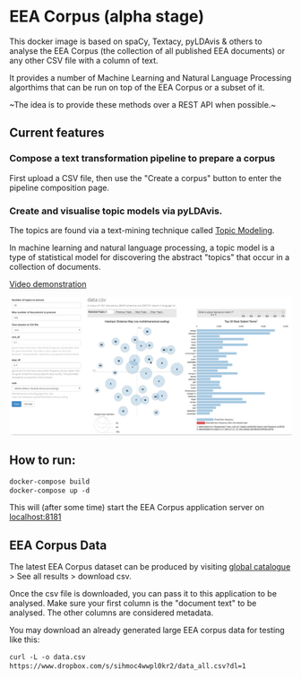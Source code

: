 # EEA Corpus (alpha stage)

This docker image is based on spaCy, Textacy, pyLDAvis & others to analyse the
EEA Corpus (the collection of all published EEA documents) or any other CSV
file with a column of text.

It provides a number of Machine Learning and Natural Language Processing
algorthims that can be run on top of the EEA Corpus or a subset of it.

~The idea is to provide these methods over a REST API when possible.~

## Current features

### Compose a text transformation pipeline to prepare a corpus

First upload a CSV file, then use the "Create a corpus" button to enter
the pipeline composition page.

### Create and visualise topic models via pyLDAvis.

The topics are found via a text-mining technique called
[Topic Modeling](https://en.wikipedia.org/wiki/Topic_model).

In machine learning and natural language processing, a topic model is a
type of statistical model for discovering the abstract "topics" that occur in a
collection of documents.

[Video demonstration](https://www.youtube.com/watch?v=IksL96ls4o0&t=255s)

![LDA visualisation example](ldavis.png?raw=true "LDA visualisation example")

## How to run:

```
docker-compose build
docker-compose up -d
```

This will (after some time) start the EEA Corpus application server on
[localhost:8181](http://0.0.0.0:8181)

## EEA Corpus Data

The latest EEA Corpus dataset can be produced by visiting [global
catalogue](http://search.apps.eea.europa.eu/)  > See all results > download
csv.

Once the csv file is downloaded, you can pass it to this application to be
analysed. Make sure your first column is the "document text" to be analysed.
The other columns are considered metadata.

You may download an already generated large EEA corpus data for testing like
this:

```
curl -L -o data.csv https://www.dropbox.com/s/sihmoc4wwpl0kr2/data_all.csv?dl=1
```
